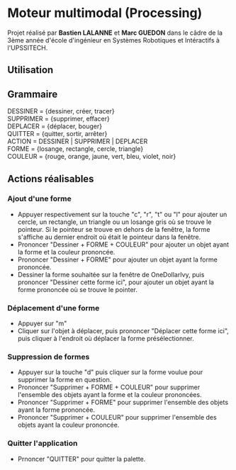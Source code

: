 # Moteur multimodal (Processing)

Projet réalisé par **Bastien LALANNE** et **Marc GUEDON** dans le câdre de la 3ème année d'école d'ingénieur en Systèmes Robotiques et Intéractifs à l'UPSSITECH.

## Utilisation



## Grammaire

DESSINER = {dessiner, créer, tracer} \
SUPPRIMER = {supprimer, effacer} \
DEPLACER = {déplacer,  bouger} \
QUITTER = {quitter, sortir, arrêter} \
ACTION = DESSINER | SUPPRIMER | DEPLACER \
FORME = {losange, rectangle, cercle, triangle} \
COULEUR = {rouge, orange, jaune, vert, bleu, violet, noir}

## Actions réalisables
### Ajout d'une forme

- Appuyer respectivement sur la touche "c", "r", "t" ou "l" pour ajouter un cercle, un rectangle, un triangle ou un losange gris où se trouve le pointeur. Si le pointeur se trouve en dehors de la fenêtre, la forme s'affiche au dernier endroit où était le pointeur dans la fenêtre.
- Prononcer "Dessiner + FORME + COULEUR" pour ajouter un objet ayant la forme et la couleur prononcée.
- Prononcer "Dessiner + FORME" pour ajouter un objet ayant la forme prononcée.
- Dessiner la forme souhaitée sur la fenêtre de OneDollarIvy, puis prononcer "Dessiner cette forme ici", pour ajouter un objet ayant la forme prononcée où se trouve le pointer.

### Déplacement d'une forme

- Appuyer sur "m"
- Cliquer sur l'objet à déplacer, puis prononcer "Déplacer cette forme ici", puis cliquer à l'endroit où déplacer la forme présélectionner.

### Suppression de formes

- Appuyer sur la touche "d" puis cliquer sur la forme voulue pour supprimer la forme en question.
- Prononcer "Supprimer + FORME + COULEUR" pour supprimer l'ensemble des objets ayant la forme et la couleur prononcées.
- Prononcer "Supprimer + FORME" pour supprimer l'ensemble des objets ayant la forme prononcée.
- Prononcer "Supprimer + COULEUR" pour supprimer l'ensemble des objets ayant la couleur prononcée.

### Quitter l'application

- Prnoncer "QUITTER" pour quitter la palette.